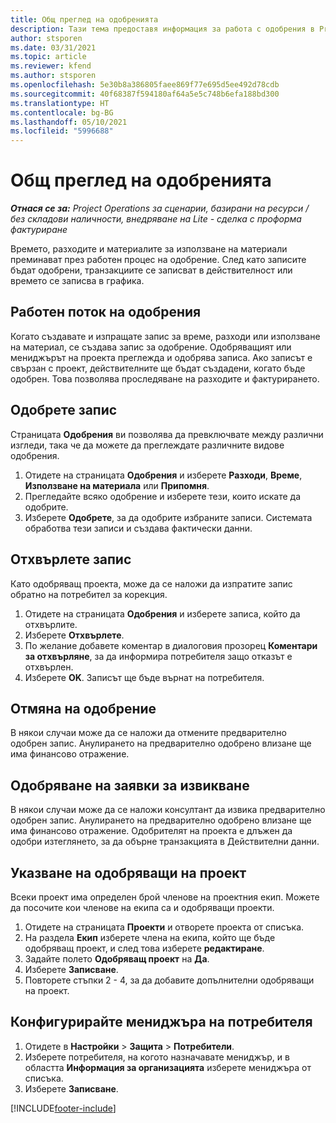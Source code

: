 ```yaml
---
title: Общ преглед на одобренията
description: Тази тема предоставя информация за работа с одобрения в Project Operations.
author: stsporen
ms.date: 03/31/2021
ms.topic: article
ms.reviewer: kfend
ms.author: stsporen
ms.openlocfilehash: 5e30b8a386805faee869f77e695d5ee492d78cdb
ms.sourcegitcommit: 40f68387f594180af64a5e5c748b6efa188bd300
ms.translationtype: HT
ms.contentlocale: bg-BG
ms.lasthandoff: 05/10/2021
ms.locfileid: "5996688"
---
```

# <a name="approvals-overview"></a>Общ преглед на одобренията

_**Отнася се за:** Project Operations за сценарии, базирани на ресурси / без складови наличности, внедряване на Lite - сделка с проформа фактуриране_

Времето, разходите и материалите за използване на материали преминават през работен процес на одобрение. След като записите бъдат одобрени, транзакциите се записват в действителност или времето се записва в графика.

## <a name="approvals-workflow"></a>Работен поток на одобрения
Когато създавате и изпращате запис за време, разходи или използване на материал, се създава запис за одобрение. Одобряващият или мениджърът на проекта преглежда и одобрява записа. Ако записът е свързан с проект, действителните ще бъдат създадени, когато бъде одобрен. Това позволява проследяване на разходите и фактурирането.

## <a name="approve-an-entry"></a>Одобрете запис
Страницата **Одобрения** ви позволява да превключвате между различни изгледи, така че да можете да преглеждате различните видове одобрения.
  
1. Отидете на страницата **Одобрения** и изберете **Разходи**, **Време**, **Използване на материала** или **Припомня**.
2. Прегледайте всяко одобрение и изберете тези, които искате да одобрите.
3. Изберете **Одобрете**, за да одобрите избраните записи.
Системата обработва тези записи и създава фактически данни.

## <a name="reject-an-entry"></a>Отхвърлете запис
Като одобряващ проекта, може да се наложи да изпратите запис обратно на потребител за корекция.
  
1. Отидете на страницата **Одобрения** и изберете записа, който да отхвърлите. 
2. Изберете **Отхвърлете**.
3. По желание добавете коментар в диалоговия прозорец **Коментари за отхвърляне**, за да информира потребителя защо отказът е отхвърлен.
4. Изберете **OK**. Записът ще бъде върнат на потребителя.
  
## <a name="cancel-approval"></a>Отмяна на одобрение
В някои случаи може да се наложи да отмените предварително одобрен запис. Анулирането на предварително одобрено влизане ще има финансово отражение. 

## <a name="approving-recall-requests"></a>Одобряване на заявки за извикване
В някои случаи може да се наложи консултант да извика предварително одобрен запис. Анулирането на предварително одобрено влизане ще има финансово отражение. Одобрителят на проекта е длъжен да одобри изтеглянето, за да обърне транзакцията в Действителни данни.

## <a name="specify-project-approvers"></a>Указване на одобряващи на проект
Всеки проект има определен брой членове на проектния екип. Можете да посочите кои членове на екипа са и одобряващи проекти.

1. Отидете на страницата **Проекти** и отворете проекта от списъка.
2. На раздела **Екип** изберете члена на екипа, който ще бъде одобряващ проект, и след това изберете **редактиране**.
3. Задайте полето **Одобряващ проект** на **Да**.
4. Изберете **Записване**.
5. Повторете стъпки 2 - 4, за да добавите допълнителни одобряващи на проект.

## <a name="configure-the-users-manager"></a>Конфигурирайте мениджъра на потребителя

1. Отидете в **Настройки** > **Защита** > **Потребители**.
2. Изберете потребителя, на когото назначавате мениджър, и в областта **Информация за организацията** изберете мениджъра от списъка. 
3. Изберете **Записване**.




[!INCLUDE[footer-include](../includes/footer-banner.md)]
